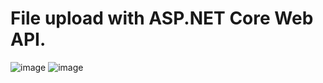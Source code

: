 # File upload with ASP.NET Core Web API.
![image](https://user-images.githubusercontent.com/82924798/160888306-63ec8af3-efa0-4413-964b-28b1d70328f9.png)
![image](https://user-images.githubusercontent.com/82924798/161189875-bdfb8dbd-1144-494b-a86e-13bbf6adf776.png)

